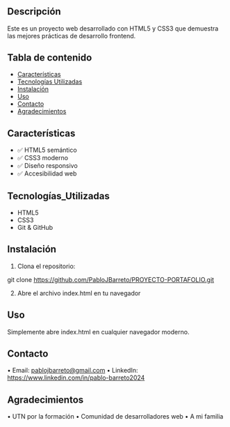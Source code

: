 # <Mi Portfolio>

## Descripción

Este es un proyecto web desarrollado con HTML5 y CSS3 que demuestra las mejores prácticas de desarrollo frontend.

## Tabla de contenido

- [ Características ](#Características)
- [ Tecnologías Utilizadas ](#Tecnologías_Utilizadas)
- [ Instalación ](#instalación)
- [ Uso ](#uso)
- [ Contacto ](#Contacto)
- [ Agradecimientos ](#Agradecimientos)

## Características

- ✅ HTML5 semántico
- ✅ CSS3 moderno
- ✅ Diseño responsivo
- ✅ Accesibilidad web

## Tecnologías_Utilizadas

- HTML5
- CSS3
- Git & GitHub

## Instalación

1. Clona el repositorio:

git clone https://github.com/PabloJBarreto/PROYECTO-PORTAFOLIO.git

2. Abre el archivo index.html en tu navegador

## Uso

Simplemente abre index.html en cualquier navegador moderno.

## Contacto

• Email: pablojbarreto@gmail.com
• LinkedIn: https://www.linkedin.com/in/pablo-barreto2024

## Agradecimientos

• UTN por la formación
• Comunidad de desarrolladores web
• A mi familia 

